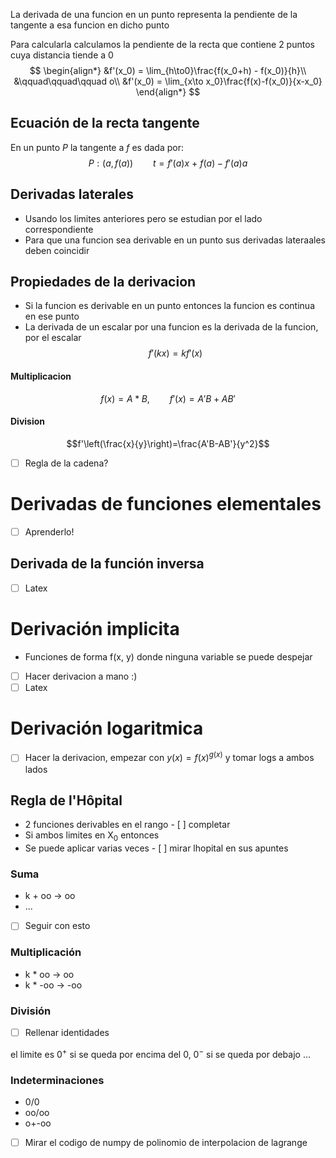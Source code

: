 

La derivada de una funcion en un punto representa la pendiente de la tangente a esa funcion en dicho punto

Para calcularla calculamos la pendiente de la recta que contiene 2 puntos cuya distancia tiende a 0
$$
\begin{align*}
&f'(x_0) = \lim_{h\to0}\frac{f(x_0+h) - f(x_0)}{h}\\
&\qquad\qquad\qquad o\\
&f'(x_0) = \lim_{x\to x_0}\frac{f(x)-f(x_0)}{x-x_0}
\end{align*}
$$
## Ecuación de la recta tangente
En un punto $P$ la tangente a $f$ es dada por:
$$ P:(a,f(a))\qquad t=f'(a)x\ +\ f(a)-f'(a)a$$

## Derivadas laterales
- Usando los limites anteriores pero se estudian por el lado correspondiente
- Para que una funcion sea derivable en un punto sus derivadas lateraales deben coincidir

## Propiedades de la derivacion
- Si la funcion es derivable en un punto entonces la funcion es continua en ese punto
- La derivada de un escalar por una funcion es la derivada de la funcion, por el escalar$$f'(kx)=kf'(x)$$
#### Multiplicacion
$$f(x) = A*B,\qquad f'(x)=A'B+AB'$$
#### Division
$$f'\left(\frac{x}{y}\right)=\frac{A'B-AB'}{y^2}$$

- [ ] Regla de la cadena?
# Derivadas de funciones elementales 
- [ ] Aprenderlo!

## Derivada de la función inversa
- [ ] Latex

# Derivación implicita
- Funciones de forma f(x, y) donde ninguna variable se puede despejar
- [ ] Hacer derivacion a mano :)
- [ ] Latex
# Derivación logaritmica
- [ ] Hacer la derivacion, empezar con $y(x)=f(x)^{g(x)}$ y tomar logs a ambos lados


## Regla de l'Hôpital
- 2 funciones derivables en el rango - [ ] completar
- Si ambos limites en X$_0$ entonces 
- Se puede aplicar varias veces - [ ] mirar lhopital en sus apuntes


### Suma
- k + oo -> oo
- ...
- [ ] Seguir con esto
### Multiplicación
- k * oo -> oo
- k * -oo -> -oo
### División
- [ ] Rellenar identidades

el limite es 0$^+$ si se queda por encima del 0, 0$^-$ si se queda por debajo ...

### Indeterminaciones
- 0/0
- oo/oo
- o+-oo


- [ ] Mirar el codigo de numpy de polinomio de interpolacion de lagrange